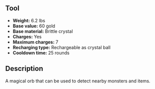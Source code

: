 ## Tool
- **Weight:** 6.2 lbs
- **Base value:** 60 gold
- **Base material:** Brittle crystal
- **Charges:** Yes
- **Maximum charges:** 7
- **Recharging type:** Rechargeable as crystal ball
- **Cooldown time:** 25 rounds

## Description

A magical orb that can be used to detect nearby monsters and items.
